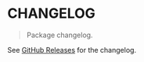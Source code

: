 # CHANGELOG

> Package changelog.

See [GitHub Releases](https://github.com/stdlib-js/stats-base-dists-levy-cdf/releases) for the changelog.
